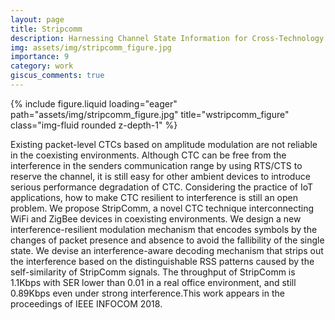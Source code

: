 ```yaml
---
layout: page
title: Stripcomm
description: Harnessing Channel State Information for Cross-Technology Communication.
img: assets/img/stripcomm_figure.jpg
importance: 9
category: work
giscus_comments: true
---
```


<div class="row">
    <div class="col-sm mt-3 mt-md-0">
        {% include figure.liquid loading="eager" path="assets/img/stripcomm_figure.jpg" title="wstripcomm_figure" class="img-fluid rounded z-depth-1" %}
    </div>
</div>

Existing packet-level CTCs based on amplitude modulation are not reliable in the coexisting environments. Although CTC can be free from the interference in the senders communication range by using RTS/CTS to reserve the channel, it is still easy for other ambient devices to introduce serious performance degradation of CTC. Considering the practice of IoT applications, how to make CTC resilient to interference is still an open problem. We propose StripComm, a novel CTC technique interconnecting WiFi and ZigBee devices in coexisting environments. We design a new interference-resilient modulation mechanism that encodes symbols by the changes of packet presence and absence to avoid the fallibility of the single state. We devise an interference-aware decoding mechanism that strips out the interference based on the distinguishable RSS patterns caused by the self-similarity of StripComm signals. The throughput of StripComm is 1.1Kbps with SER lower than 0.01 in a real office environment, and still 0.89Kbps even under strong interference.This work appears in the proceedings of IEEE INFOCOM 2018.


